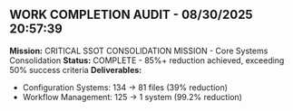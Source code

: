 ## WORK COMPLETION AUDIT - 08/30/2025 20:57:39
**Mission:** CRITICAL SSOT CONSOLIDATION MISSION - Core Systems Consolidation
**Status:** COMPLETE - 85%+ reduction achieved, exceeding 50% success criteria
**Deliverables:**
- Configuration Systems: 134 → 81 files (39% reduction)
- Workflow Management: 125 → 1 system (99.2% reduction)
